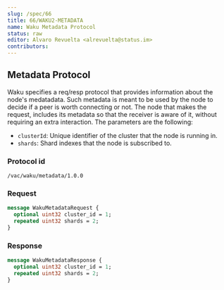```yaml
---
slug: /spec/66
title: 66/WAKU2-METADATA
name: Waku Metadata Protocol
status: raw
editor: Alvaro Revuelta <alrevuelta@status.im>
contributors:
---
```


## Metadata Protocol

Waku specifies a req/resp protocol that provides information about the node's medatadata. Such metadata is meant to be used
by the node to decide if a peer is worth connecting or not. The node that makes the request, includes its metadata
so that the receiver is aware of it, without requiring an extra interaction. The parameters are the following:
* `clusterId`: Unique identifier of the cluster that the node is running in.
* `shards`: Shard indexes that the node is subscribed to.


### Protocol id

`/vac/waku/metadata/1.0.0`

### Request

```proto
message WakuMetadataRequest {
  optional uint32 cluster_id = 1;
  repeated uint32 shards = 2;
}
```

### Response

```proto
message WakuMetadataResponse {
  optional uint32 cluster_id = 1;
  repeated uint32 shards = 2;
}
```
